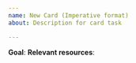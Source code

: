 ```yaml
---
name: New Card (Imperative format)
about: Description for card task

---
```


**Goal**: 
**Relevant resources**:
